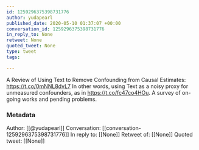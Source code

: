 ```yaml
---
id: 1259296375398731776
author: yudapearl
published_date: 2020-05-10 01:37:07 +00:00
conversation_id: 1259296375398731776
in_reply_to: None
retweet: None
quoted_tweet: None
type: tweet
tags:

---
```


A Review of Using Text to Remove Confounding from Causal Estimates: https://t.co/0mNNL8dvL7 
In other words, using Text as a noisy proxy for unmeasured confounders, as in  https://t.co/fc47co4HOu. A survey of on-going works and pending problems.

### Metadata

Author: [[@yudapearl]]
Conversation: [[conversation-1259296375398731776]]
In reply to: [[None]]
Retweet of: [[None]]
Quoted tweet: [[None]]
